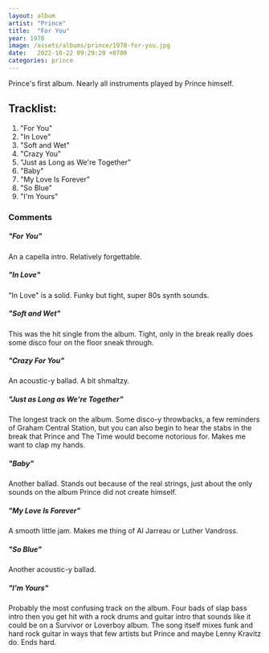 ```yaml
---
layout: album
artist: "Prince"
title:  "For You"
year: 1978
image: /assets/albums/prince/1978-for-you.jpg
date:   2022-10-22 09:29:20 +0700
categories: prince
---
```

Prince's first album. Nearly all instruments played by Prince himself.

## Tracklist:

1.	"For You"
2.	"In Love"
3.	"Soft and Wet"
4.	"Crazy You"
5.	"Just as Long as We're Together"
6.	"Baby"
7.	"My Love Is Forever"
8.	"So Blue"
9.	"I'm Yours"

### Comments

##### "For You"

An a capella intro. Relatively forgettable.

##### "In Love"

"In Love" is a solid. Funky but tight, super 80s synth sounds.

##### "Soft and Wet"

This was the hit single from the album. Tight, only in the break really does some disco four on the floor sneak through.

##### "Crazy For You"

An acoustic-y ballad. A bit shmaltzy.

##### "Just as Long as We're Together"

The longest track on the album. Some disco-y throwbacks, a few reminders of Graham Central Station, but you can also begin to hear the stabs in the break that Prince and The Time would become notorious for. Makes me want to clap my hands.

##### "Baby"

Another ballad. Stands out because of the real strings, just about the only sounds on the album Prince did not create himself.

##### "My Love Is Forever"

A smooth little jam. Makes me thing of Al Jarreau or Luther Vandross.

##### "So Blue"

Another acoustic-y ballad.

##### "I'm Yours"

Probably the most confusing track on the album. Four bads of slap bass intro then you get hit with a rock drums and guitar intro that sounds like it could be on a Survivor or Loverboy album. The song itself mixes funk and hard rock guitar in ways that few artists but Prince and maybe Lenny Kravitz do. Ends hard.